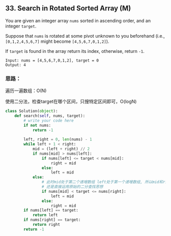 ## 33. Search in Rotated Sorted Array (M)

You are given an integer array `nums` sorted in ascending order, and an integer `target`.

Suppose that `nums` is rotated at some pivot unknown to you beforehand (i.e., `[0,1,2,4,5,6,7]` might become `[4,5,6,7,0,1,2]`).

If `target` is found in the array return its index, otherwise, return `-1`.

```
Input: nums = [4,5,6,7,0,1,2], target = 0
Output: 4
```

### 思路：

遍历一遍数组：O(N)

使用二分法，检查target在哪个区间，只搜特定区间即可，O(logN)

```python
class Solution(object):
    def search(self, nums, target):
        # write your code here
        if not nums:
            return -1
        
        left, right = 0, len(nums) - 1
        while left + 1 < right:
            mid = (left + right) // 2
            if nums[mid] > nums[left]:
                if nums[left] <= target < nums[mid]:
                    right = mid
                else:
                    left = mid
            else:
                # 此时mid处于第二个递增数组 left处于第一个递增数组, 所以mid和right肯定处于第二个递增数组上             
                # 还是直接运用原始的二分查找思想
                if nums[mid] < target <= nums[right]:
                    left = mid
                else:
                    right = mid
        if nums[left] == target:
            return left
        if nums[right] == target:
            return right
        return -1
```

